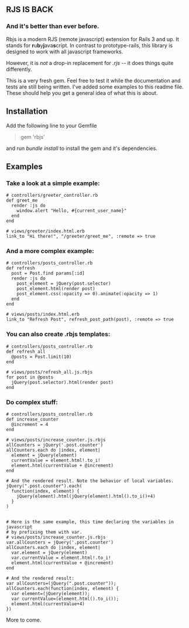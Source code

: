 ## RJS IS BACK

### And it's better than ever before.

Rbjs is a modern RJS (remote javascript) extension for Rails 3 and up. It stands for **r**u**b**y**j**ava**s**cript. In contrast to prototype-rails, this library is designed to work with all javascript frameworks.

However, it is *not* a drop-in replacement for _.rjs_ -- it does things quite differently.

This is a very fresh gem. Feel free to test it while the documentation and tests are still being written. I've added some examples to this readme file. These should help you get a general idea of what this is about.

## Installation

Add the following line to your Gemfile

> gem 'rbjs'

and run _bundle install_ to install the gem and it's dependencies.

## Examples

### Take a look at a simple example:
  
    # controllers/greeter_controller.rb
    def greet_me
      render :js do
        window.alert "Hello, #{current_user_name}"
      end
    end

    # views/greeter/index.html.erb
    link_to "Hi there!", "/greeter/greet_me", :remote => true

### And a more complex example:

    # controllers/posts_controller.rb
    def refresh
      post = Post.find params[:id]
      render :js do
        post_element = jQuery(post.selector)
        post_element.html(render post)
        post_element.css(:opacity => 0).animate(:opacity => 1)
      end
    end

    # views/posts/index.html.erb
    link_to "Refresh Post", refresh_post_path(post), :remote => true

### You can also create .rbjs templates:

    # controllers/posts_controller.rb
    def refresh_all
      @posts = Post.limit(10)
    end

    # views/posts/refresh_all.js.rbjs
    for post in @posts
      jQuery(post.selector).html(render post)
    end

### Do complex stuff:

    # controllers/posts_controller.rb
    def increase_counter
      @increment = 4
    end
    
    # views/posts/increase_counter.js.rbjs
    allCounters = jQuery('.post.counter')
    allCounters.each do |index, element|
      element = jQuery(element)
      currentValue = element.html!.to_i!
      element.html(currentValue + @increment)
    end
    
    # And the rendered result. Note the behavior of local variables.
    jQuery(".post.counter").each(
      function(index, element) {
        jQuery(element).html(jQuery(element).html().to_i()+4)
      }
    )
    
    
    # Here is the same example, this time declaring the variables in javascript 
    # by prefixing them with var.
    # views/posts/increase_counter.js.rbjs
    var.allCounters = jQuery('.post.counter')
    allCounters.each do |index, element|
      var.element = jQuery(element)
      var.currentValue = element.html!.to_i!
      element.html(currentValue + @increment)
    end

    # And the rendered result:
    var allCounters=(jQuery(".post.counter"));
    allCounters.each(function(index, element) {
      var element=(jQuery(element));
      var currentValue=(element.html().to_i());
      element.html(currentValue+4)
    })
    
More to come.